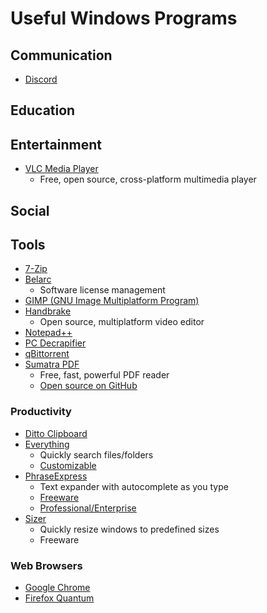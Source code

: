 
# Useful Windows Programs

## Communication
  * [Discord](https://discordapp.com/)

## Education

## Entertainment
  * [VLC Media Player](http://www.videolan.org/)
    * Free, open source, cross-platform multimedia player

## Social

## Tools
  * [7-Zip](https://www.7-zip.org/)
  * [Belarc](https://www.belarc.com/)
    * Software license management
  * [GIMP (GNU Image Multiplatform Program)](https://www.gimp.org/)
  * [Handbrake](https://handbrake.fr/)
    * Open source, multiplatform video editor
  * [Notepad++](https://notepad-plus-plus.org/)
  * [PC Decrapifier](https://www.pcdecrapifier.com/)
  * [qBittorrent](https://www.qbittorrent.org/)
  * [Sumatra PDF](https://www.sumatrapdfreader.org/free-pdf-reader.html)
    * Free, fast, powerful PDF reader
    * [Open source on GitHub](https://github.com/sumatrapdfreader/sumatrapdf)

### Productivity
  * [Ditto Clipboard](https://www.microsoft.com/en-us/p/ditto-clipboard/9nblggh3zbjq)
  * [Everything](https://www.voidtools.com/)
    * Quickly search files/folders
    * [Customizable](https://www.voidtools.com/support/everything/customizing/)
  * [PhraseExpress](https://www.phraseexpress.com/)
    * Text expander with autocomplete as you type
    * [Freeware](https://www.phraseexpress.com/freeware.htm)
    * [Professional/Enterprise](https://www.phraseexpress.com/docs13/09/shop.php)
  * [Sizer](http://www.brianapps.net/sizer/)
    * Quickly resize windows to predefined sizes
    * Freeware


### Web Browsers
  * [Google Chrome](https://www.google.com/chrome/)
  * [Firefox Quantum](https://www.mozilla.org/en-US/firefox/)

